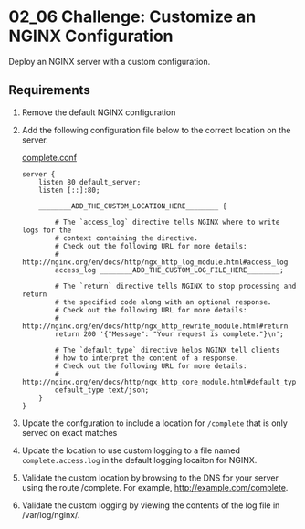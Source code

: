 # 02_06 Challenge: Customize an NGINX Configuration

Deploy an NGINX server with a custom configuration.

## Requirements
1. Remove the default NGINX configuration
1. Add the following configuration file below to the correct location on the server.

    [complete.conf](./complete.conf)
    ```nginx
    server {
        listen 80 default_server;
        listen [::]:80;

        ________ADD_THE_CUSTOM_LOCATION_HERE________ {

            # The `access_log` directive tells NGINX where to write logs for the
            # context containing the directive.
            # Check out the following URL for more details:
            # http://nginx.org/en/docs/http/ngx_http_log_module.html#access_log
            access_log ________ADD_THE_CUSTOM_LOG_FILE_HERE________;

            # The `return` directive tells NGINX to stop processing and return
            # the specified code along with an optional response.
            # Check out the following URL for more details:
            # http://nginx.org/en/docs/http/ngx_http_rewrite_module.html#return
            return 200 '{"Message": "Your request is complete."}\n';

            # The `default_type` directive helps NGINX tell clients
            # how to interpret the content of a response.
            # Check out the following URL for more details:
            # http://nginx.org/en/docs/http/ngx_http_core_module.html#default_type
            default_type text/json;
        }
    }
    ```
1. Update the confguration to include a location for `/complete` that is only served on exact matches
1. Update the location to use custom logging to a file named `complete.access.log` in the default logging locaiton for NGINX.
1. Validate the custom location by browsing to the DNS for your server using the route /complete. For example, http://example.com/complete.
1. Validate the custom logging by viewing the contents of the log file in /var/log/nginx/.
